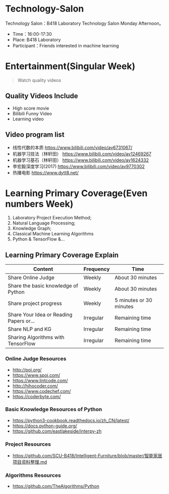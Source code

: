 # Technology-Salon
Technology Salon：B418 Laboratory Technology Salon Monday Afternoon。

+ Time：16:00-17:30
+ Place: B418 Laboratory
+ Participant：Friends interested in machine learning


# Entertainment(Singular Week)
> Watch quality videos

## Quality Videos Include
+ High score movie
+ Bilibili Funny Video
+ Learning video

## Video program list
+ 线性代数的本质        https://www.bilibili.com/video/av6731067/
+ 机器学习技法（林轩田） https://www.bilibili.com/video/av12469267
+ 机器学习基石（林轩田） https://www.bilibili.com/video/av1624332
+ 李宏毅深度学习(2017)  https://www.bilibili.com/video/av9770302
+ 热播电影             https://www.dytt8.net/

# Learning Primary Coverage(Even numbers Week)
1. Laboratory Project Execution Method;
2. Natural Language Processing;
3. Knowledge Graph;
4. Classical Machine Learning Algorithms
5. Python & TensorFlow &...

## Learning Primary Coverage Explain
|Content|Frequency|Time|
|-|-|-|
|Share Online Judge|Weekly|About 30 minutes|
|Share the basic knowledge of Python|Weekly|About 30 minutes|
|Share project progress|Weekly|5 minutes or 30 minutes|
|Share Your Idea or Reading Papers or...|Irregular|Remaining time|
|Share NLP and KG|Irregular|Remaining time|
|Sharing Algorithms with TensorFlow|Irregular|Remaining time|

### Online Judge Resources
+ http://poj.org/
+ https://www.spoj.com/
+ https://www.lintcode.com/
+ http://hihocoder.com/
+ https://www.codechef.com/
+ https://coderbyte.com/

### Basic Knowledge Resources of Python  
+ https://python3-cookbook.readthedocs.io/zh_CN/latest/
+ https://docs.python-guide.org/
+ https://github.com/eastlakeside/interpy-zh

### Project Resources
+ https://github.com/SCU-B418/Intelligent-Furniture/blob/master/智能家居项目资料整理.md

### Algorithms Resources
+ https://github.com/TheAlgorithms/Python
